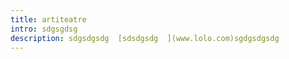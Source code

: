 ```yaml
---
title: artiteatre
intro: s﻿dgsgdsg
description: s﻿dgsdgsdg  [sdsdgsdg  ](www.lolo.com)sgdgsdgsdg
---
```

